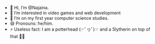 - 👋 Hi, I’m @Najaina.
- 👀 I’m interested in video games and web development
- 🌱 I’m on my first year computer science studies.
- 😄 Pronouns: he/him.
- ⚡ Useless fact: I am a potterhead (☞ﾟヮﾟ)☞ and a Slytherin on top of that 🐍💚

<!---
Liantsoa-Najaina/Liantsoa-Najaina is a ✨ special ✨ repository because its `README.md` (this file) appears on your GitHub profile.
You can click the Preview link to take a look at your changes.
--->
